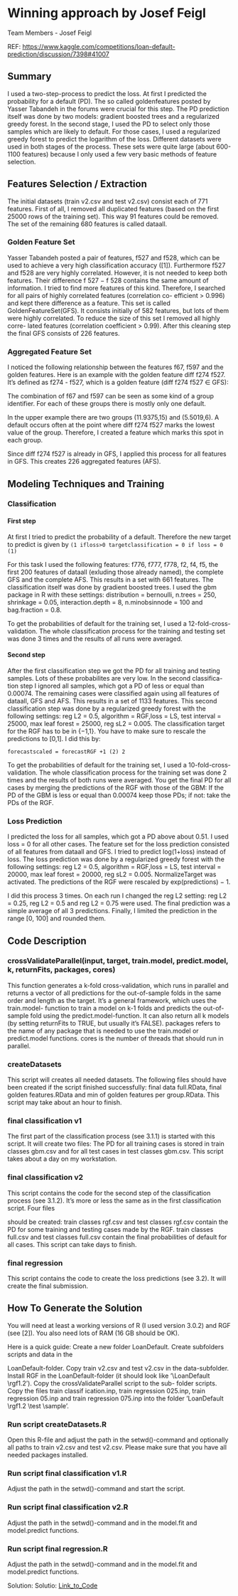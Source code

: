 # Winning approach by Josef Feigl

Team Members - Josef Feigl

REF: https://www.kaggle.com/competitions/loan-default-prediction/discussion/7398#41007

## Summary

I used a two-step-process to predict the loss. At first I predicted the probability for a default (PD). The so called goldenfeatures posted by Yasser Tabandeh in the forums were crucial for this step. The PD prediction itself was done by two models: gradient boosted trees and a regularized greedy forest. In the second stage, I used the PD to select only those samples which are likely to default. For those cases, I used a regularized greedy forest to predict the logarithm of the loss. Different datasets were used in both stages of the process. These sets were quite large (about 600-1100 features) because I only used a few very basic methods of feature selection.

## Features Selection / Extraction

The initial datasets (train v2.csv and test v2.csv) consist each of 771 features. First of all, I removed all duplicated features (based on the first 25000 rows of the training set). This way 91 features could be removed. The set of the remaining 680 features is called dataall.

### Golden Feature Set

Yasser Tabandeh posted a pair of features, f527 and f528, which can be used to achieve a very high classification accuracy ([1]). Furthermore f527 and f528 are very highly correlated. However, it is not needed to keep both features. Their difference f 527 − f 528 contains the same amount of information. I tried to find more features of this kind.
Therefore, I searched for all pairs of highly correlated features (correlation co- efficient > 0.996) and kept there difference as a feature. This set is called GoldenFeatureSet(GFS). It consists initially of 582 features, but lots of them were highly correlated. To reduce the size of this set I removed all highly corre- lated features (correlation coefficient > 0.99). After this cleaning step the final GFS consists of 226 features.

### Aggregated Feature Set

I noticed the following relationship between the features f67, f597 and the golden features. Here is an example with the golden feature diff f274 f527. It’s defined as f274 - f527, which is a golden feature (diff f274 f527 ∈ GFS):

The combination of f67 and f597 can be seen as some kind of a group identifier. For each of these groups there is mostly only one default.

In the upper example there are two groups (11.9375,15) and (5.5019,6). A default occurs often at the point where diff f274 f527 marks the lowest value of the group. Therefore, I created a feature which marks this spot in each group.

Since diff f274 f527 is already in GFS, I applied this process for all features in GFS. This creates 226 aggregated features (AFS).

## Modeling Techniques and Training

### Classification

#### First step

At first I tried to predict the probability of a default. Therefore the new target to predict is given by
`(1 ifloss>0 targetclassification = 0 if loss = 0 (1)`

For this task I used the following features: f776, f777, f778, f2, f4, f5, the first 200 features of dataall (exluding those already named), the complete GFS and the complete AFS. This results in a set with 661 features.
The classification itself was done by gradient boosted trees. I used the gbm package in R with these settings: distribution = bernoulli, n.trees = 250, shrinkage = 0.05, interaction.depth = 8, n.minobsinnode = 100 and bag.fraction = 0.8.

To get the probabilities of default for the training set, I used a 12-fold-cross- validation. The whole classification process for the training and testing set was done 3 times and the results of all runs were averaged.

#### Second step

After the first classification step we got the PD for all training and testing samples. Lots of these probabilites are very low. In the second classifica- tion step I ignored all samples, which got a PD of less or equal than 0.00074. The remaining cases were classified again using all features of dataall, GFS and AFS. This results in a set of 1133 features. This second classification step was done by a regularized greedy forest with the following settings: reg L2 = 0.5, algorithm = RGF,loss = LS, test interval = 25000, max leaf forest = 25000, reg sL2 = 0.005.
The classification target for the RGF has to be in {−1,1}. You have to make sure to rescale the predictions to [0,1]. I did this by:

`forecastscaled = forecastRGF +1 (2) 2`

To get the probabilities of default for the training set, I used a 10-fold-cross- validation. The whole classification process for the training set was done 2 times and the results of both runs were averaged.
You get the final PD for all cases by merging the predictions of the RGF with those of the GBM: If the PD of the GBM is less or equal than 0.00074 keep those PDs; if not: take the PDs of the RGF.

### Loss Prediction

I predicted the loss for all samples, which got a PD above about 0.51. I used loss = 0 for all other cases. The feature set for the loss prediction consisted of all features from dataall and GFS. I tried to predict log(1+loss) instead of loss.
The loss prediction was done by a regularized greedy forest with the following settings: reg L2 = 0.5, algorithm = RGF,loss = LS, test interval = 20000, max leaf forest = 20000, reg sL2 = 0.005. NormalizeTarget was activated. The predictions of the RGF were rescaled by exp(predictions) − 1.

I did this process 3 times. On each run I changed the reg L2 setting: reg L2 = 0.25, reg L2 = 0.5 and reg L2 = 0.75 were used. The final prediction was a simple average of all 3 predictions. Finally, I limited the prediction in the range [0, 100] and rounded them.

## Code Description

### crossValidateParallel(input, target, train.model, predict.model, k, returnFits, packages, cores)

This function generates a k-fold cross-validation, which runs in parallel and returns a vector of all predictions for the out-of-sample folds in the same order and length as the target. It’s a general framework, which uses the train.model- function to train a model on k-1 folds and predicts the out-of-sample fold using the predict.model-function. It can also return all k models (by setting returnFits to TRUE, but usually it’s FALSE). packages refers to the name of any package that is needed to use the train.model or predict.model functions. cores is the number of threads that should run in parallel.

### createDatasets

This script will creates all needed datasets. The following files should have been created if the script finished successfully: final data full.RData,
final golden features.RData and min of golden features per group.RData. This script may take about an hour to finish.

### final classification v1

The first part of the classification process (see 3.1.1) is started with this script. It will create two files: The PD for all training cases is stored in train classes gbm.csv and for all test cases in test classes gbm.csv. This script takes about a day on my workstation.

### final classification v2

This script contains the code for the second step of the classification process (see 3.1.2). It’s more or less the same as in the first classification script. Four files

should be created: train classes rgf.csv and test classes rgf.csv contain the PD for some training and testing cases made by the RGF. train classes full.csv and test classes full.csv contain the final probabilities of default for all cases. This script can take days to finish.

### final regression

This script contains the code to create the loss predictions (see 3.2). It will
create the final submission.

## How To Generate the Solution

You will need at least a working versions of R (I used version 3.0.2) and RGF (see [2]). You also need lots of RAM (16 GB should be OK).

Here is a quick guide: Create a new folder LoanDefault. Create subfolders scripts and data in the

LoanDefault-folder. Copy train v2.csv and test v2.csv
in the data-subfolder. Install RGF in the LoanDefault-folder (it should look like ’\LoanDefault \rgf1.2’). Copy the crossValidateParallel script to the sub- folder scripts. Copy the files train classif ication.inp, train regression 025.inp, train regression 05.inp and train regression 075.inp into the folder ’LoanDefault \rgf1.2 \test \sample’.

### Run script createDatasets.R

Open this R-file and adjust the path in the setwd()-command and optionally all paths to train v2.csv and test v2.csv. Please make sure that you have all needed packages installed.

### Run script final classification v1.R

Adjust the path in the setwd()-command and start the script.

### Run script final classification v2.R

Adjust the path in the setwd()-command and in the model.fit and model.predict
functions.

### Run script final regression.R

Adjust the path in the setwd()-command and in the model.fit and model.predict
functions.

Solution: Solutio: [Link_to_Code](1st_Rank_Solution_Code)
